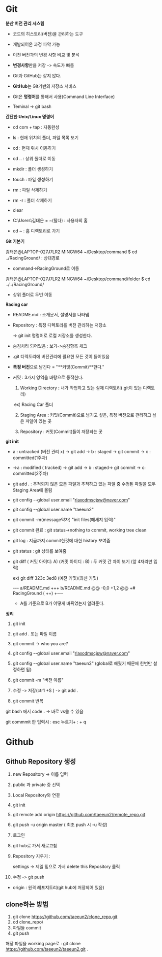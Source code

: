 # Git

**분산 버전 관리 시스템**

- 코드의 히스토리(버전)을 관리하는 도구
- 개발되어온 과정 파악 가능
- 이전 버전과의 변경 사항 비교 및 분석

- **변경사항**만을 저장 -> 속도가 빠름
- Git과 GitHub는 같지 않다.
- **GitHub**는 Git기반의 저장소 서비스
- Git은 **명령어**를 통해서 사용(Command Line Interface)
- Teminal -> git bash

**간단한 Unix/Linux 명령어**

- cd com + tap : 자동완성

- ls : 현재 위치의 폴더, 파일 목록 보기

- cd <path> : 현재 위치 이동하기

- cd .. : 상위 폴더로 이동

- mkdir<name> : 폴더 생성하기

- touch<name> : 파일 생성하기

- rm <name> : 파일 삭제하기

- rm -r <name> : 폴더 삭제하기

- clear 

- C:\Users\김태은 = ~(틸다)  : 사용자의 홈

- cd ~ : 홈 디렉토리로 가기

  

**Git 기본기**

김태은@LAPTOP-027J7LR2 MINGW64 ~/Desktop/command
$ cd ../RacingGround/ : 상대경로

- command->RacingGround로 이동

김태은@LAPTOP-027J7LR2 MINGW64 ~/Desktop/command/folder
$ cd ../../RacingGround/

- 상위 폴더로 두번 이동

**Racing car**

- README.md : 소개문서, 설명서를 나타냄

- Repository : 특정 디렉토리를 버전 관리하는 저장소

  -> git init 명령어로 로컬 저장소를 생성한다.

- 숨김처리 되어있음 : 보기->숨김항목 체크

- .git 디렉토리에 버전관리에 필요한 모든 것이 들어있음

- **특정 버전**으로 남긴다 = "**커밋(Commit)**한다."

- 커밋 : 3가지 영역을 바탕으로 동작한다.

  1.  Working Directory : 내가 작업하고 있는 실제 디렉토리(.git이 있는 디렉토리)

     ​									ex) Racing Car 폴더

  2.  Staging Area : 커밋(Commit)으로 남기고 싶은, 특정 버전으로 관리하고 싶은 파일이 있는 곳

  3.  Repository : 커밋(Commit)들이 저장되는 곳

**git init**

- a : untracked (버전 관리 x) -> git add -> b : staged -> git commit -> c : committed(1주차)

- ->a : modified ( tracked) -> git add -> b : staged-> git commit -> c: committed(2주차)

- git add .  : 추적되지 않은 모든 파일과 추적하고 있는 파일 중 수정된 파일을 모두 Staging Area에 올림

- git config --global user.email "rlaxodmscjsw@naver.com"

- git config --global user.name "taeeun2"

- git commit -m(message약자) "init files(메세지 입력)"

- git commit 완료 : git status->nothing to commit, working tree clean

- git log : 지금까지 commit한것에 대한 history 보여줌

- git status : git 상태를 보여줌

- git diff ( 커밋 아이디: A) (커밋 아이디 : B) : 두 커밋 간 차이 보기 (앞 4자리만 입력)

  ex) git diff 323c 3ed8 (예전 커밋)(최신 커밋)

  --- a/README.md
  +++ b/README.md
  @@ -0,0 +1,2 @@
  +# RacingGround  ( ++)
  +---

  - A를 기준으로 B가 어떻게 바뀌었는지 알려준다.

    

  

**정리**

1. git init

2. git add . 또는 파일 이름

3. git commit -> who you are?

4. git config --global user.email "rlaxodmscjsw@naver.com"

5. git config --global user.name "taeeun2" (global로 해줬기 때문에 한번만 설정하면 됨)

6. git commit -m "버전 이름"

7.  수정 -> 저장(ctr1 +S ) -> git add .

8. git commit 반복

   

git bash 에서 code . -> 바로 vs쓸 수 있음

git commmit 만 입력시 : esc 누르기+ : + q 



# Github

## Github Repository 생성

1. new Repository -> 이름 입력

2. public 과 private 중 선택

3. Local Repository와 연결

4. git init

5. git remote add origin https://github.com/taeeun2/remote_repo.git

6. git push -u origin master ( 최초 push 시 -u 작성)

7. 로그인

8. git hub로 가서 새로고침

9. Repository 지우기 :

   settings -> 제일 밑으로 가서 delete this Repository 클릭

10. 수정 -> git push 

* origin : 원격 레포지토리(git hub에 저장되어 있음)

## clone하는 방법

1. git clone https://github.com/taeeun2/clone_repo.git
2. cd clone_repo/
3. 파일들 commit
4. git push 

해당 파일을 working page로 : git clone https://github.com/taeeun2/taeeun2.git .









